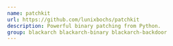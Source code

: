 ```yaml
---
name: patchkit
url: https://github.com/lunixbochs/patchkit
description: Powerful binary patching from Python.
group: blackarch blackarch-binary blackarch-backdoor
---
```

